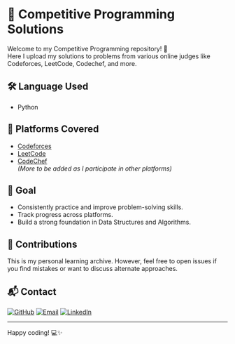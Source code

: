 # 🧠 Competitive Programming Solutions

Welcome to my Competitive Programming repository! 🚀  
Here I upload my solutions to problems from various online judges like Codeforces, LeetCode, Codechef, and more.


## 🛠 Language Used

- Python

## 📌 Platforms Covered

- [Codeforces](https://codeforces.com/profile/Btman_)
- [LeetCode](https://leetcode.com/u/WM1qV7mggR/)
- [CodeChef](https://www.codechef.com/users/adorn_shop_86)  
*(More to be added as I participate in other platforms)*



## 📅 Goal

- Consistently practice and improve problem-solving skills.
- Track progress across platforms.
- Build a strong foundation in Data Structures and Algorithms.

## 🤝 Contributions

This is my personal learning archive. However, feel free to open issues if you find mistakes or want to discuss alternate approaches.

## 📬 Contact


[![GitHub](https://img.shields.io/badge/GitHub-181717?style=for-the-badge&logo=github&logoColor=white)](https://github.com/nafiul-afk)
[![Email](https://img.shields.io/badge/Email-red?style=for-the-badge&logo=gmail&logoColor=white)](mailto:nafiulislammmm@gmail.com)
[![LinkedIn](https://img.shields.io/badge/LinkedIn-blue?style=for-the-badge&logo=linkedin)](https://www.linkedin.com/in/nafiul-islam-739359279/)

---

Happy coding! 💻✨  
